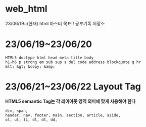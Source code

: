 # web_html
23/06/19~(현재) html 마스터 목표!! 공부기록 저장소

# 23/06/19~23/06/20 

```
HTML5 doctype html head meta title body
h1~h6 p strong em sub sup s del code address blockquote q hr
&lt; &gt; &copy; &amp;
```

# 23/06/21~23/06/22 Layout Tag
**HTML5 semantic Tag는 각 레이아웃 영역 의미에 맞게 사용해야 한다**
```
div, span,
header, nav, footer, main, section, article, aside,
ol, ul, li, dl, dt, dd,
```

